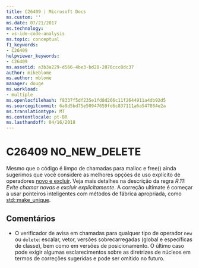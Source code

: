 ```yaml
---
title: C26409 | Microsoft Docs
ms.custom: ''
ms.date: 07/21/2017
ms.technology:
- vs-ide-code-analysis
ms.topic: conceptual
f1_keywords:
- C26409
helpviewer_keywords:
- C26409
ms.assetid: a3b3a229-d566-4be3-bd28-2876ccc8dc37
author: mikeblome
ms.author: mblome
manager: douge
ms.workload:
- multiple
ms.openlocfilehash: f8337f5df235e1fd8d266c11f2644911a4db92d5
ms.sourcegitcommit: 6a9d5bd75e50947659fd6c837111a6a547884e2a
ms.translationtype: MT
ms.contentlocale: pt-BR
ms.lasthandoff: 04/16/2018
---
```

# <a name="c26409-nonewdelete"></a>C26409 NO_NEW_DELETE
  Mesmo que o código é limpo de chamadas para malloc e free() ainda sugerimos que você considere as melhores opções de uso explícito de operadores [novo e excluir](/cpp/cpp/new-and-delete-operators). Veja mais detalhes na descrição da regra *R.11: Evite chamar novas e excluir explicitamente*. A correção ultimate é começar a usar ponteiros inteligentes com métodos de fábrica apropriada, como [std::make_unique](/cpp/standard-library/memory-functions#make_unique).

## <a name="remarks"></a>Comentários
- O verificador de avisa em chamadas para qualquer tipo de operador `new` ou `delete`: escalar, vetor, versões sobrecarregadas (global e específicas de classe), bem como em versões de posicionamento. O último caso pode exigir algumas esclarecimentos sobre as diretrizes de núcleos em termos de correções sugeridas e pode ser omitido no futuro.
